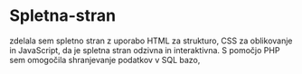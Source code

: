 # Spletna-stran
zdelala sem spletno stran z uporabo HTML za strukturo, CSS za oblikovanje in JavaScript, da je spletna stran odzivna in interaktivna. S pomočjo PHP sem omogočila shranjevanje podatkov v SQL bazo,
